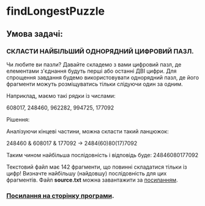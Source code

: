 # findLongestPuzzle
## Умова задачі:

### СКЛАСТИ НАЙБІЛЬШИЙ ОДНОРЯДНИЙ ЦИФРОВИЙ ПАЗЛ.
Чи любите ви пазли? Давайте складемо з вами цифровий пазл, де елементами з'єднання будуть перші або останні ДВІ цифри. Для спрощення завдання будемо використовувати однорядний пазл, де його фрагменти можуть розміщуватись тільки слідуючи один за одним.

Наприклад, маємо такі рядки із числами:

608017, 248460, 962282, 994725, 177092

Рішення:

Аналізуючи кінцеві частини, можна скласти такий ланцюжок:

248460 & 608017 & 177092 -> 2484(60)80(17)7092

Таким чином найбільша послідовність і відповідь буде: 24846080177092

Текстовий файл має 142 фрагменти, що повинні складатися тільки із цифр! Визначте найбільшу (найдовшу) послідовність для цих фрагментів. Файл **source.txt** можна завантажити за [посиланням](https://dl.portaone.com/pluginfile.php/75649/mod_quiz/intro/source.txt).


### [Посилання на сторінку програми](https://vitaliy-mazurenko.github.io/findLongestPuzzle/).
